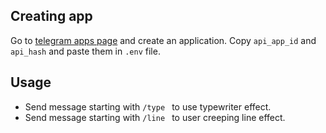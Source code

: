 
## Creating app 
Go to [telegram apps page](https://my.telegram.org/apps) and create an application. 
Copy `api_app_id` and `api_hash` and paste them in `.env` file. 

## Usage 
* Send message starting with `/type ` to use typewriter effect. 
* Send message starting with `/line ` to user creeping line effect. 